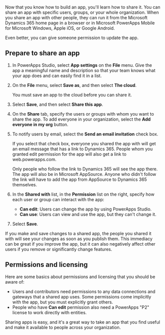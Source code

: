 Now that you know how to build an app, you'll learn how to share it. You can share an app with specific users, groups, or your whole organization. When you share an app with other people, they can run it from the Microsoft Dynamics 365 home page in a browser or in Microsoft PowerApps Mobile for Microsoft Windows, Apple iOS, or Google Android.

Even better, you can give someone permission to update the app.

## Prepare to share an app

1. In PowerApps Studio, select **App settings** on the **File** menu. Give the app a meaningful name and description so that your team knows what your app does and can easily find it in a list.

1. On the **File** menu, select **Save as**, and then select **The cloud**.

    You must save an app to the cloud before you can share it.

1. Select **Save**, and then select **Share this app**.

1. On the **Share** tab, specify the users or groups with whom you want to share the app. To add everyone in your organization, select the **Add everyone in my org** button.

1. To notify users by email, select the **Send an email invitation** check box.

    If you select that check box, everyone you shared the app with will get an email message that has a link to Dynamics 365. People whom you granted edit permission for the app will also get a link to web.powerapps.com.

    Only people who follow the link to Dynamics 365 will see the app there. The app will also be in Microsoft AppSource. Anyone who didn't follow the link will have to add the app from AppSource to Dynamics 365 themselves.

1. In the **Shared with** list, in the **Permission** list on the right, specify how each user or group can interact with the app:

    - **Can edit**: Users can change the app by using PowerApps Studio.
    - **Can use**: Users can view and use the app, but they can't change it.

1. Select **Save**.

If you make and save changes to a shared app, the people you shared it with will see your changes as soon as you publish them. This immediacy can be great if you improve the app, but it can also negatively affect other users if you remove or significantly change features.

## Permissions and licensing

Here are some basics about permissions and licensing that you should be aware of:

- Users and contributors need permissions to any data connections and gateways that a shared app uses. Some permissions come implicitly with the app, but you must explicitly grant others.
- People who have **Can edit** permission also need a PowerApps "P2" license to work directly with entities.

Sharing apps is easy, and it's a great way to take an app that you find useful and make it available to people across your organization.
